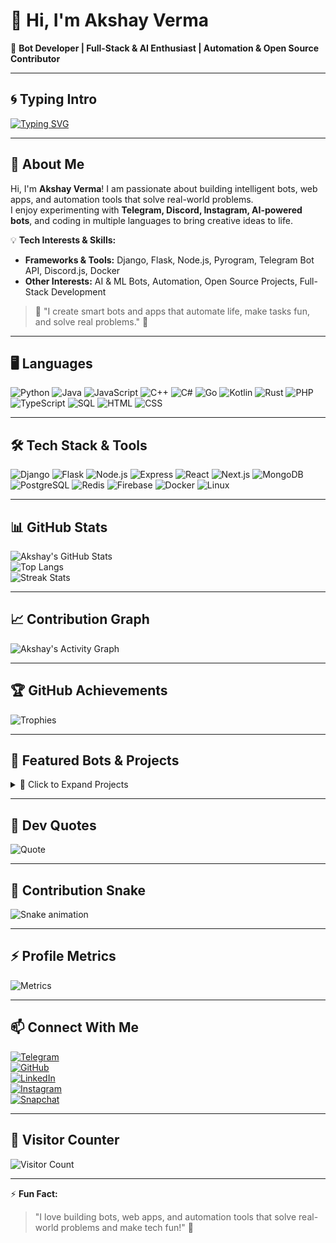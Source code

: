 # 👋 Hi, I'm Akshay Verma  

🤖 **Bot Developer | Full-Stack & AI Enthusiast | Automation & Open Source Contributor**  

---

## 🌀 Typing Intro  

[![Typing SVG](https://readme-typing-svg.herokuapp.com?font=Fira+Code&pause=1000&color=00F700&width=435&lines=Hi%2C+I'm+Akshay+Verma!;Bot+Developer+%7C+AI+Enthusiast;Automation+%26+Open+Source+Contributor)](https://git.io/typing-svg)  

---

## 🌈 About Me  

Hi, I'm **Akshay Verma**! I am passionate about building intelligent bots, web apps, and automation tools that solve real-world problems.  
I enjoy experimenting with **Telegram, Discord, Instagram, AI-powered bots**, and coding in multiple languages to bring creative ideas to life.  

💡 **Tech Interests & Skills:**  
- **Frameworks & Tools:** Django, Flask, Node.js, Pyrogram, Telegram Bot API, Discord.js, Docker  
- **Other Interests:** AI & ML Bots, Automation, Open Source Projects, Full-Stack Development  

> 💬 "I create smart bots and apps that automate life, make tasks fun, and solve real problems." 🤖  

---

## 🖥️ Languages  

![Python](https://img.shields.io/badge/-Python-3776AB?style=flat-square&logo=python&logoColor=white)
![Java](https://img.shields.io/badge/-Java-007396?style=flat-square&logo=java)
![JavaScript](https://img.shields.io/badge/-JavaScript-F7DF1E?style=flat-square&logo=javascript&logoColor=black)
![C++](https://img.shields.io/badge/-C++-00599C?style=flat-square&logo=cplusplus)
![C#](https://img.shields.io/badge/-C%23-239120?style=flat-square&logo=csharp)
![Go](https://img.shields.io/badge/-Go-00ADD8?style=flat-square&logo=go&logoColor=white)
![Kotlin](https://img.shields.io/badge/-Kotlin-0095D5?style=flat-square&logo=kotlin&logoColor=white)
![Rust](https://img.shields.io/badge/-Rust-000000?style=flat-square&logo=rust)
![PHP](https://img.shields.io/badge/-PHP-777BB4?style=flat-square&logo=php&logoColor=white)
![TypeScript](https://img.shields.io/badge/-TypeScript-3178C6?style=flat-square&logo=typescript&logoColor=white)
![SQL](https://img.shields.io/badge/-SQL-4479A1?style=flat-square&logo=mysql&logoColor=white)
![HTML](https://img.shields.io/badge/-HTML5-E34F26?style=flat-square&logo=html5&logoColor=white)
![CSS](https://img.shields.io/badge/-CSS3-1572B6?style=flat-square&logo=css3)  

---

## 🛠️ Tech Stack & Tools  

![Django](https://img.shields.io/badge/-Django-092E20?style=flat-square&logo=django)
![Flask](https://img.shields.io/badge/-Flask-000000?style=flat-square&logo=flask)
![Node.js](https://img.shields.io/badge/-Node.js-339933?style=flat-square&logo=node.js)
![Express](https://img.shields.io/badge/-Express-000000?style=flat-square&logo=express)
![React](https://img.shields.io/badge/-React-61DAFB?style=flat-square&logo=react&logoColor=black)
![Next.js](https://img.shields.io/badge/-Next.js-000000?style=flat-square&logo=next.js)
![MongoDB](https://img.shields.io/badge/-MongoDB-47A248?style=flat-square&logo=mongodb)
![PostgreSQL](https://img.shields.io/badge/-PostgreSQL-336791?style=flat-square&logo=postgresql)
![Redis](https://img.shields.io/badge/-Redis-DC382D?style=flat-square&logo=redis)
![Firebase](https://img.shields.io/badge/-Firebase-FFCA28?style=flat-square&logo=firebase)
![Docker](https://img.shields.io/badge/-Docker-2496ED?style=flat-square&logo=docker)
![Linux](https://img.shields.io/badge/-Linux-FCC624?style=flat-square&logo=linux&logoColor=black)  

---

## 📊 GitHub Stats  

![Akshay's GitHub Stats](https://github-readme-stats.vercel.app/api?username=akshayverma3685&show_icons=true&theme=tokyonight)  
![Top Langs](https://github-readme-stats.vercel.app/api/top-langs/?username=akshayverma3685&layout=compact&theme=tokyonight)  
![Streak Stats](https://github-readme-streak-stats.herokuapp.com/?user=akshayverma3685&theme=tokyonight)  

---

## 📈 Contribution Graph  

![Akshay's Activity Graph](https://github-readme-activity-graph.vercel.app/graph?username=akshayverma3685&theme=react-dark)  

---

## 🏆 GitHub Achievements  

![Trophies](https://github-profile-trophy.vercel.app/?username=akshayverma3685&theme=tokyonight&row=1&column=6)  

---

## 🌟 Featured Bots & Projects  

<details>
  <summary>🚀 Click to Expand Projects</summary>

  - **SocialPipe Bot** → Multi-social hub bot managing all accounts via Telegram  
  - **AI Chatbot** → Intelligent AI chatbot for Telegram & Discord  
  - **Instagram Auto Bot** → Friendly automation & DM handling bot for Instagram  

</details>

---

## 📰 Dev Quotes  

![Quote](https://quotes-github-readme.vercel.app/api?type=horizontal&theme=radical)  

---

## 🐍 Contribution Snake  

![Snake animation](https://github.com/akshayverma3685/akshayverma3685/blob/output/github-contribution-grid-snake.svg)  

---

## ⚡ Profile Metrics  

![Metrics](https://metrics.lecoq.io/akshayverma3685?template=classic&base.indepth=true&base.hireable=true&config.timezone=Asia%2FCalcutta)  

---

## 📫 Connect With Me  

[![Telegram](https://img.shields.io/badge/Telegram-2CA5E0?style=flat-square&logo=telegram&logoColor=white)](https://t.me/akshayverma0212)  
[![GitHub](https://img.shields.io/badge/GitHub-181717?style=flat-square&logo=github&logoColor=white)](https://github.com/akshayverma3685)  
[![LinkedIn](https://img.shields.io/badge/LinkedIn-0077B5?style=flat-square&logo=linkedin&logoColor=white)](https://linkedin.com/in/)  
[![Instagram](https://img.shields.io/badge/Instagram-E4405F?style=flat-square&logo=instagram&logoColor=white)](https://instagram.com/akshayverma_0212)  
[![Snapchat](https://img.shields.io/badge/Snapchat-FFFC00?style=flat-square&logo=snapchat&logoColor=black)](https://snapchat.com/add/akshayverma0212)  

---

## 👀 Visitor Counter  

![Visitor Count](https://komarev.com/ghpvc/?username=akshayverma3685&label=Profile%20Views&color=blue&style=flat)  

---

⚡ **Fun Fact:**  
> "I love building bots, web apps, and automation tools that solve real-world problems and make tech fun!" 🤖
